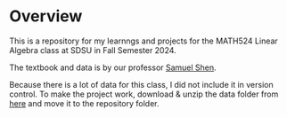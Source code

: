 # Overview

This is a repository for my learnngs and projects for the MATH524 Linear Algebra class at SDSU in Fall Semester 2024.

The textbook and data is by our professor [Samuel Shen](https://shen.sdsu.edu).

Because there is a lot of data for this class, I did not include it in version control. To make the project work, download & unzip the data folder from [here](https://climatemathematics.sdsu.edu/Datasets.html) and move it to the repository folder.
